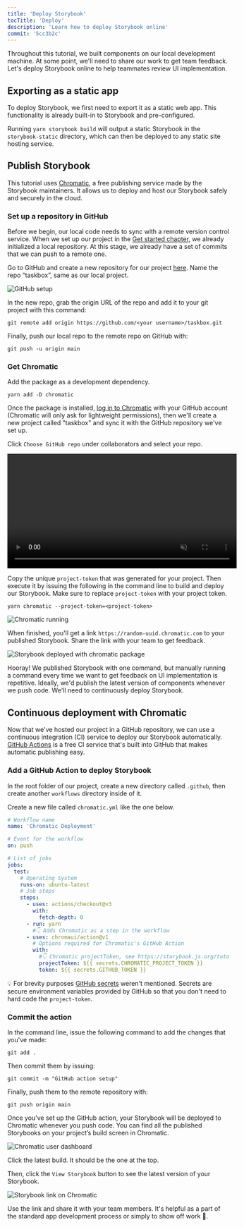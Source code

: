 ```yaml
---
title: 'Deploy Storybook'
tocTitle: 'Deploy'
description: 'Learn how to deploy Storybook online'
commit: '5cc3b2c'
---
```


Throughout this tutorial, we built components on our local development machine. At some point, we'll need to share our work to get team feedback. Let's deploy Storybook online to help teammates review UI implementation.

## Exporting as a static app

To deploy Storybook, we first need to export it as a static web app. This functionality is already built-in to Storybook and pre-configured.

Running `yarn storybook build` will output a static Storybook in the `storybook-static` directory, which can then be deployed to any static site hosting service.

## Publish Storybook

This tutorial uses <a href="https://www.chromatic.com/?utm_source=storybook_website&utm_medium=link&utm_campaign=storybook">Chromatic</a>, a free publishing service made by the Storybook maintainers. It allows us to deploy and host our Storybook safely and securely in the cloud.

### Set up a repository in GitHub

Before we begin, our local code needs to sync with a remote version control service. When we set up our project in the [Get started chapter](/intro-to-storybook/react/en/get-started/), we already initialized a local repository. At this stage, we already have a set of commits that we can push to a remote one.

Go to GitHub and create a new repository for our project [here](https://github.com/new). Name the repo “taskbox”, same as our local project.

![GitHub setup](/intro-to-storybook/github-create-taskbox.png)

In the new repo, grab the origin URL of the repo and add it to your git project with this command:

```shell
git remote add origin https://github.com/<your username>/taskbox.git
```

Finally, push our local repo to the remote repo on GitHub with:

```shell
git push -u origin main
```

### Get Chromatic

Add the package as a development dependency.

```shell
yarn add -D chromatic
```

Once the package is installed, [log in to Chromatic](https://www.chromatic.com/start/?utm_source=storybook_website&utm_medium=link&utm_campaign=storybook) with your GitHub account (Chromatic will only ask for lightweight permissions), then we'll create a new project called "taskbox" and sync it with the GitHub repository we've set up.

Click `Choose GitHub repo` under collaborators and select your repo.

<video autoPlay muted playsInline loop style="width:520px; margin: 0 auto;">
  <source
    src="/intro-to-storybook/chromatic-setup-learnstorybook.mp4"
    type="video/mp4"
  />
</video>

Copy the unique `project-token` that was generated for your project. Then execute it by issuing the following in the command line to build and deploy our Storybook. Make sure to replace `project-token` with your project token.

```shell
yarn chromatic --project-token=<project-token>
```

![Chromatic running](/intro-to-storybook/chromatic-manual-storybook-console-log.png)

When finished, you'll get a link `https://random-uuid.chromatic.com` to your published Storybook. Share the link with your team to get feedback.

![Storybook deployed with chromatic package](/intro-to-storybook/chromatic-manual-storybook-deploy.png)

Hooray! We published Storybook with one command, but manually running a command every time we want to get feedback on UI implementation is repetitive. Ideally, we'd publish the latest version of components whenever we push code. We'll need to continuously deploy Storybook.

## Continuous deployment with Chromatic

Now that we've hosted our project in a GitHub repository, we can use a continuous integration (CI) service to deploy our Storybook automatically. [GitHub Actions](https://github.com/features/actions) is a free CI service that's built into GitHub that makes automatic publishing easy.

### Add a GitHub Action to deploy Storybook

In the root folder of our project, create a new directory called `.github`, then create another `workflows` directory inside of it.

Create a new file called `chromatic.yml` like the one below.

```yaml:title=.github/workflows/chromatic.yml
# Workflow name
name: 'Chromatic Deployment'

# Event for the workflow
on: push

# List of jobs
jobs:
  test:
    # Operating System
    runs-on: ubuntu-latest
    # Job steps
    steps:
      - uses: actions/checkout@v3
        with:
          fetch-depth: 0
      - run: yarn
        #👇 Adds Chromatic as a step in the workflow
      - uses: chromaui/action@v1
        # Options required for Chromatic's GitHub Action
        with:
          #👇 Chromatic projectToken, see https://storybook.js.org/tutorials/intro-to-storybook/react/en/deploy/ to obtain it
          projectToken: ${{ secrets.CHROMATIC_PROJECT_TOKEN }}
          token: ${{ secrets.GITHUB_TOKEN }}
```

<div class="aside"><p>💡 For brevity purposes <a href="https://docs.github.com/en/actions/security-guides/encrypted-secrets#creating-encrypted-secrets-for-a-repository">GitHub secrets</a> weren't mentioned. Secrets are secure environment variables provided by GitHub so that you don't need to hard code the <code>project-token</code>.</p></div>

### Commit the action

In the command line, issue the following command to add the changes that you've made:

```shell
git add .
```

Then commit them by issuing:

```shell
git commit -m "GitHub action setup"
```

Finally, push them to the remote repository with:

```shell
git push origin main
```

Once you’ve set up the GitHub action, your Storybook will be deployed to Chromatic whenever you push code. You can find all the published Storybooks on your project’s build screen in Chromatic.

![Chromatic user dashboard](/intro-to-storybook/chromatic-user-dashboard.png)

Click the latest build. It should be the one at the top.

Then, click the `View Storybook` button to see the latest version of your Storybook.

![Storybook link on Chromatic](/intro-to-storybook/chromatic-build-storybook-link.png)

Use the link and share it with your team members. It's helpful as a part of the standard app development process or simply to show off work 💅.

